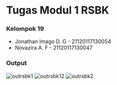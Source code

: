 # Tugas Modul 1 RSBK
### Kelompok 19
- Jonathan Imago D. G - 21120117130054
- Novazira A. F - 21120117130047
### Output
![outrsbk1](https://user-images.githubusercontent.com/58509960/99250151-ccdbb900-283d-11eb-8899-630ed2dcdd8a.png)
![outrsbk12](https://user-images.githubusercontent.com/58509960/99250144-c9483200-283d-11eb-9fd1-fb20a9ad5477.png)
![outrsbk2](https://user-images.githubusercontent.com/58509960/99250155-cd744f80-283d-11eb-88cb-76f8048cdd55.png)
